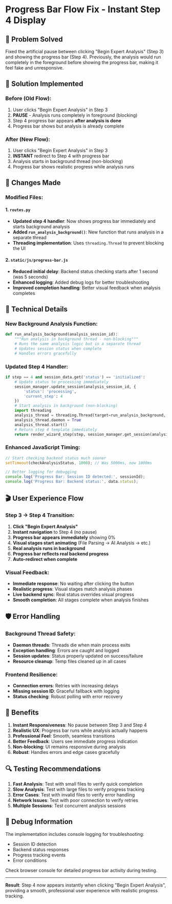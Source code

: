 # Progress Bar Flow Fix - Instant Step 4 Display

## 🎯 Problem Solved
Fixed the artificial pause between clicking "Begin Expert Analysis" (Step 3) and showing the progress bar (Step 4). Previously, the analysis would run completely in the foreground before showing the progress bar, making it feel fake and unresponsive.

## 🚀 Solution Implemented

### Before (Old Flow):
1. User clicks "Begin Expert Analysis" in Step 3
2. **PAUSE** - Analysis runs completely in foreground (blocking)
3. Step 4 progress bar appears **after analysis is done**
4. Progress bar shows but analysis is already complete

### After (New Flow):
1. User clicks "Begin Expert Analysis" in Step 3
2. **INSTANT** redirect to Step 4 with progress bar
3. Analysis starts in background thread (non-blocking)
4. Progress bar shows realistic progress while analysis runs

## 📁 Changes Made

### Modified Files:

#### 1. **`routes.py`**
- **Updated step 4 handler**: Now shows progress bar immediately and starts background analysis
- **Added `run_analysis_background()`**: New function that runs analysis in a separate thread
- **Threading implementation**: Uses `threading.Thread` to prevent blocking the UI

#### 2. **`static/js/progress-bar.js`**
- **Reduced initial delay**: Backend status checking starts after 1 second (was 5 seconds)
- **Enhanced logging**: Added debug logs for better troubleshooting
- **Improved completion handling**: Better visual feedback when analysis completes

## 🔧 Technical Details

### New Background Analysis Function:
```python
def run_analysis_background(analysis_session_id):
    """Run analysis in background thread - non-blocking"""
    # Runs the same analysis logic but in a separate thread
    # Updates session status when complete
    # Handles errors gracefully
```

### Updated Step 4 Handler:
```python
if step == 4 and session_data.get('status') == 'initialized':
    # Update status to processing immediately
    session_manager.update_session(analysis_session_id, {
        'status': 'processing',
        'current_step': 4
    })
    # Start analysis in background (non-blocking)
    import threading
    analysis_thread = threading.Thread(target=run_analysis_background, args=(analysis_session_id,))
    analysis_thread.daemon = True
    analysis_thread.start()
    # Return step 4 template immediately
    return render_wizard_step(step, session_manager.get_session(analysis_session_id))
```

### Enhanced JavaScript Timing:
```javascript
// Start checking backend status much sooner
setTimeout(checkAnalysisStatus, 1000); // Was 5000ms, now 1000ms

// Better logging for debugging
console.log('Progress Bar: Session ID detected:', sessionId);
console.log('Progress Bar: Backend status:', data.status);
```

## 🎬 User Experience Flow

### Step 3 → Step 4 Transition:
1. **Click "Begin Expert Analysis"** 
2. **Instant navigation** to Step 4 (no pause)
3. **Progress bar appears immediately** showing 0%
4. **Visual stages start animating** (File Parsing → AI Analysis → etc.)
5. **Real analysis runs in background**
6. **Progress bar reflects real backend progress**
7. **Auto-redirect when complete**

### Visual Feedback:
- **Immediate response**: No waiting after clicking the button
- **Realistic progress**: Visual stages match analysis phases  
- **Live backend sync**: Real status overrides visual progress
- **Smooth completion**: All stages complete when analysis finishes

## 🛡️ Error Handling

### Background Thread Safety:
- **Daemon threads**: Threads die when main process exits
- **Exception handling**: Errors are caught and logged
- **Session updates**: Status properly updated on success/failure
- **Resource cleanup**: Temp files cleaned up in all cases

### Frontend Resilience:
- **Connection errors**: Retries with increasing delays
- **Missing session ID**: Graceful fallback with logging
- **Status checking**: Robust polling with error recovery

## 🎯 Benefits

1. **Instant Responsiveness**: No pause between Step 3 and Step 4
2. **Realistic UX**: Progress bar runs while analysis actually happens
3. **Professional Feel**: Smooth, seamless transitions
4. **Better Feedback**: Users see immediate progress indication
5. **Non-blocking**: UI remains responsive during analysis
6. **Robust**: Handles errors and edge cases gracefully

## 🔍 Testing Recommendations

1. **Fast Analysis**: Test with small files to verify quick completion
2. **Slow Analysis**: Test with large files to verify progress tracking
3. **Error Cases**: Test with invalid files to verify error handling
4. **Network Issues**: Test with poor connection to verify retries
5. **Multiple Sessions**: Test concurrent analysis sessions

## 📝 Debug Information

The implementation includes console logging for troubleshooting:
- Session ID detection
- Backend status responses  
- Progress tracking events
- Error conditions

Check browser console for detailed progress bar activity during testing.

---

**Result**: Step 4 now appears instantly when clicking "Begin Expert Analysis", providing a smooth, professional user experience with realistic progress tracking.
